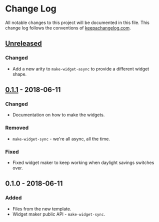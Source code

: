 # Change Log
All notable changes to this project will be documented in this file. This change log follows the conventions of [keepachangelog.com](http://keepachangelog.com/).

## [Unreleased]
### Changed
- Add a new arity to `make-widget-async` to provide a different widget shape.

## [0.1.1] - 2018-06-11
### Changed
- Documentation on how to make the widgets.

### Removed
- `make-widget-sync` - we're all async, all the time.

### Fixed
- Fixed widget maker to keep working when daylight savings switches over.

## 0.1.0 - 2018-06-11
### Added
- Files from the new template.
- Widget maker public API - `make-widget-sync`.

[Unreleased]: https://github.com/your-name/traffic/compare/0.1.1...HEAD
[0.1.1]: https://github.com/your-name/traffic/compare/0.1.0...0.1.1
